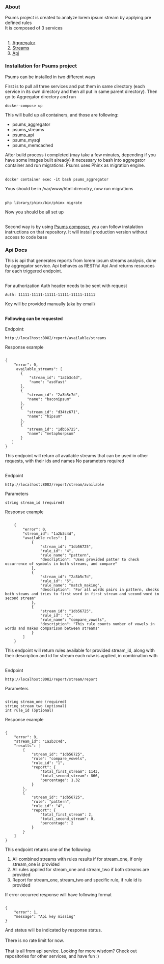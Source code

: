 <h3>About</h3>
Psums project is created to analyze lorem ipsum stream by applying pre defined rules<br>
It is composed of 3 services<br><br>
<ol>
    <li><a href="https://github.com/zus1/psums_aggregator">Aggregator</a></li>
    <li><a href="https://github.com/zus1/psums_streams">Streams</a></li>
    <li><a href="https://github.com/zus1/psums-api">Api</a></li>
</ol>

<h3>Installation for Psums project</h3>
Psums can be installed in two different ways

First is to pull all three services and put them in same directory (each service in its own directory
and then all put in same parent directory). Then go to Aggregator directory and run
<pre><code>docker-compose up</code></pre>
This will build up all containers, and those are following:
<ul>
    <li>psums_aggregator</li>
    <li>psums_streams</li>
    <li>psums_api</li>
    <li>psums_mysql</li>
    <li>psums_memcached</li>
</ul>
After build process i completed (may take a few minutes, depending if you have some images built already)
it necessary to bash into aggregator container and run migrations. Psums uses Phinx as migration engine.
<br><br>
<pre><code>docker container exec -it bash psums_aggregator</code></pre>
Yous should be in /var/www/html direcotry, now run migrations
<br><br>
<pre><code>php library/phinx/bin/phinx migrate</code></pre>
Now you should be all set up
<br><br>

Second way is by using <a href="https://github.com/zus1/psums_compose">Psums composer</a>, you can follow instalation instructions on that repository. 
It will install production version without access to code base

<h3>Api Docs</h3>
This is api that generates reports from lorem ipsum streams analysis, done by aggregator service. Api behaves as RESTful Api
And returns resources for each triggered endpoint. <br><br>

For authorization Auth header needs to be sent with request
<pre><code>Auth: 11111-11111-11111-11111-11111-11111</code></pre>
Key will be provided manually (aka by email)<br><br>

<b>Following can be requested</b>
<br><br>
Endpoint:<br>
<pre><code>http://localhost:8082/report/available/streams</code></pre>
Response example
<pre><code>
{
    "error": 0,
     available_streams": [
       {
           "stream_id": "1a2b3c4d",
           "name": "asdfast"
       },
       {
          "stream_id": "2a3b5c7d",
          "name": "baconipsum"
       },
       {
          "stream_id": "d34tz671",
          "name": "hipsum"
       },
       {
          "stream_id": "1db56725",
          "name": "metaphorpsum"
       }
   ]
}</code></pre>
This endpoint will return all available streams that can be used in other requests, with their ids and names
No parameters required<br><br>

Endpoint 
<pre><code>http://localhost:8082/report/stream/available</code></pre>
Parameters
<pre><code>string stream_id (required)</code></pre>
Response example
<pre><code>
    {
        "error": 0,
        "stream_id": "1a2b3c4d",
        "available_rules": [
            {
                "stream_id": "1db56725",
                "rule_id": "4",
                "rule_name": "pattern",
                "description": "Uses provided patter to check occurrence of symbols in both streams, and compare"
            },
            {
                "stream_id": "2a3b5c7d",
                "rule_id": "5",
                "rule_name": "match_making",
                "description": "For all words pairs in pattern, checks both steams and tries to first word in first stream and second word in second stream"
            },
            {
                "stream_id": "1db56725",
                "rule_id": "1",
                "rule_name": "compare_vowels",
                "description": "This rule counts number of vowels in words and makes comparison between streams"
            }
        ]
    }
</code></pre>
This endpoint will return rules available for provided stream_id, along with their description and id for stream each rulw
is applied, in combination with
<br><br>

Endpoint
<pre><code>http://localhost:8082/report/stream/report</code></pre>
Parameters
<pre><code>
string stream_one (required)
string stream_two (optional)
int rule_id (optional) 
</code></pre>
Response example
<pre><code>
{
    "error": 0,
    "stream_id": "1a2b3c4d",
    "results": [
        {
            "stream_id": "1db56725",
            "rule": "compare_vowels",
            "rule_id": "1",
            "report": {
                "total_first_stream": 1143,
                "total_second_stream": 866,
                "percentage": 1.32
            }
        },
        {
            "stream_id": "1db56725",
            "rule": "pattern",
            "rule_id": "4",
            "report": {
                "total_first_stream": 2,
                "total_second_stream": 0,
                "percentage": 2
            }
        }
    ]
}
</code></pre>
This endpoint returns one of the following:
<ol>
    <li>All combined streams with rules results if for stream_one, if only stream_one is provided</li>
    <li>All rules applied for stream_one and stream_two if both streams are provided</li>
    <li>Report for stream_one, stream_two and specific rule, if rule id is provided</li>
</ol>

If error occurred response will have following format
<pre><code>
{
    "error": 1,
    "message": "Api key missing"
}
</code></pre>
And status will be indicated by response status.<br><br>
There is no rate limit for now.<br><br>
That is all from api service. Looking for more wisdom? Check out repositories for other services, and have fun :) 